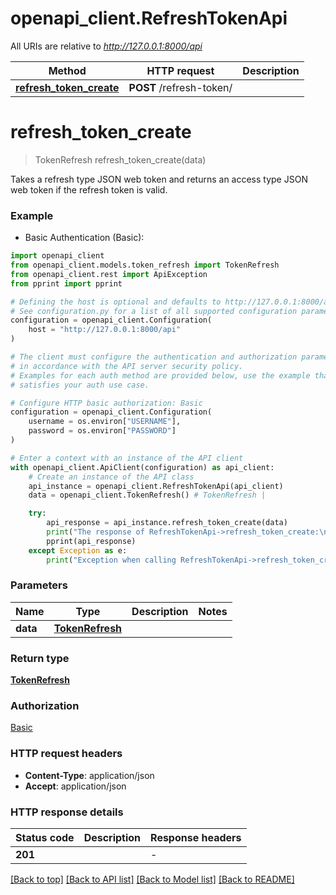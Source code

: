 # openapi_client.RefreshTokenApi

All URIs are relative to *http://127.0.0.1:8000/api*

Method | HTTP request | Description
------------- | ------------- | -------------
[**refresh_token_create**](RefreshTokenApi.md#refresh_token_create) | **POST** /refresh-token/ | 


# **refresh_token_create**
> TokenRefresh refresh_token_create(data)

Takes a refresh type JSON web token and returns an access type JSON web
token if the refresh token is valid.

### Example

* Basic Authentication (Basic):

```python
import openapi_client
from openapi_client.models.token_refresh import TokenRefresh
from openapi_client.rest import ApiException
from pprint import pprint

# Defining the host is optional and defaults to http://127.0.0.1:8000/api
# See configuration.py for a list of all supported configuration parameters.
configuration = openapi_client.Configuration(
    host = "http://127.0.0.1:8000/api"
)

# The client must configure the authentication and authorization parameters
# in accordance with the API server security policy.
# Examples for each auth method are provided below, use the example that
# satisfies your auth use case.

# Configure HTTP basic authorization: Basic
configuration = openapi_client.Configuration(
    username = os.environ["USERNAME"],
    password = os.environ["PASSWORD"]
)

# Enter a context with an instance of the API client
with openapi_client.ApiClient(configuration) as api_client:
    # Create an instance of the API class
    api_instance = openapi_client.RefreshTokenApi(api_client)
    data = openapi_client.TokenRefresh() # TokenRefresh | 

    try:
        api_response = api_instance.refresh_token_create(data)
        print("The response of RefreshTokenApi->refresh_token_create:\n")
        pprint(api_response)
    except Exception as e:
        print("Exception when calling RefreshTokenApi->refresh_token_create: %s\n" % e)
```



### Parameters


Name | Type | Description  | Notes
------------- | ------------- | ------------- | -------------
 **data** | [**TokenRefresh**](TokenRefresh.md)|  | 

### Return type

[**TokenRefresh**](TokenRefresh.md)

### Authorization

[Basic](../README.md#Basic)

### HTTP request headers

 - **Content-Type**: application/json
 - **Accept**: application/json

### HTTP response details

| Status code | Description | Response headers |
|-------------|-------------|------------------|
**201** |  |  -  |

[[Back to top]](#) [[Back to API list]](../README.md#documentation-for-api-endpoints) [[Back to Model list]](../README.md#documentation-for-models) [[Back to README]](../README.md)

